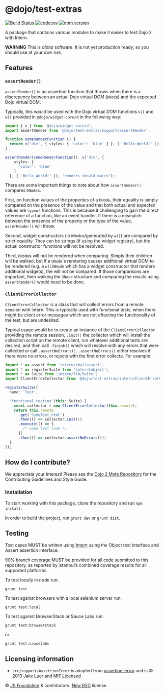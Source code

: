 # @dojo/test-extras

[![Build Status](https://travis-ci.org/dojo/test-extras.svg?branch=master)](https://travis-ci.org/dojo/test-extras)
[![codecov](https://codecov.io/gh/dojo/test-extras/branch/master/graph/badge.svg)](https://codecov.io/gh/dojo/test-extras)
[![npm version](https://badge.fury.io/js/%40dojo%2Ftest-extras.svg)](http://badge.fury.io/js/%40dojo%2Ftest-extras)

A package that contains various modules to make it easier to test Dojo 2 with Intern.

**WARNING** This is *alpha* software. It is not yet production ready, so you should use at your own risk.

## Features

### `assertRender()`

`assertRender()` is an assertion function that throws when there is a discrepency between an actual Dojo virtual DOM (`DNode`)
and the expected Dojo virtual DOM.

Typically, this would be used with the Dojo virtual DOM functions `v()` and `w()` provided in `@dojo/widget-core/d` in the following
way:

```typescript
import { v } from '@dojo/widget-core/d';
import assertRender from '@dojo/test-extras/support/assertRender';

function someRenderFunction () {
  return v('div', { styles: { 'color': 'blue' } }, [ 'Hello World!' ]);
}

assertRender(someRenderFunction(), v('div', {
    styles: {
      'color': 'blue'
    }
  }, [ 'Hello World!' ]), 'renders should match');
```

There are some important things to note about how `assertRender()` compares `DNode`s.

First, on function values of the properties of a `DNode`, their equality is simply compared on the presence of the value and that
both actual and expected values are `typeof` functions.  This is because it challenging to gain the direct reference of a
function, like an event handler.  If there is a mismatch between the presence of the property or the type of the value,
`asserRender()` will throw.

Second, widget constructors (in `WNode`s/generated by `w()`) are compared by strict equality.  They can be strings (if using the widget
registry), but the actual constructor functions will not be resolved.

Third, `DNode`s will not be rendered when comparing.  Simply their children will be walked, but if a `DNode`'s rendering causes
additional virtual DOM to be rendered (e.g. a `w()`/`WNode` which has a widget constructor that renders additional widgets),
the will not be compared.  If those comparisons are important, then walking the `DNode` structure and comparing the results
using `assertRender()` would need to be done.

### `ClientErrorCollector`

`ClientErrorCollector` is a class that will collect errors from a remote session with Intern.  This is typically used with
functional tests, when there might be client error messages which are not effecting the functionality of the test, but are
undesired.

Typical usage would be to create an instance of the `ClientErrorCollector` providing the remote session, `.init()` the collector
which will install the collection script on the remote client, run whatever additional tests are desired, and then call `.finish()`
which will resolve with any errors that were collected or call `.assertNoErrors()`.  `.assertNoErrors()` either resolves if there
were no errors, or rejects with the first error collecte.  For example:

```typescript
import * as assert from 'intern/chai!assert';
import * as registerSuite from 'intern!object';
import * as Suite from 'intern/lib/Suite';
import ClientErrorCollector from '@dojo/test-extras/intern/ClientErrorCollector';

registerSuite({
  name: 'Test',

  'functional testing'(this: Suite) {
    const collector = new ClientErrorCollector(this.remote);
    return this.remote
      .get('SomeTest.html')
      .then(() => collector.init())
      .execute(() => {
        /* some test code */
      })
      .then(() => collector.assertNoErrors());
  }
});
```

## How do I contribute?

We appreciate your interest!  Please see the [Dojo 2 Meta Repository](https://github.com/dojo/meta#readme) for the
Contributing Guidelines and Style Guide.

### Installation

To start working with this package, clone the repository and run `npm install`.

In order to build the project, run `grunt dev` or `grunt dist`.

## Testing

Test cases MUST be written using [Intern](https://theintern.github.io) using the Object test interface and Assert assertion interface.

90% branch coverage MUST be provided for all code submitted to this repository, as reported by istanbul’s combined coverage results for all supported platforms.

To test locally in node run:

`grunt test`

To test against browsers with a local selenium server run:

`grunt test:local`

To test against BrowserStack or Sauce Labs run:

`grunt test:browserstack`

or

`grunt test:saucelabs`

## Licensing information

- `src/support/AssertionError` is adapted from [assertion-error](https://github.com/chaijs/assertion-error)
  and is © 2013 Jake Luer and [MIT Licensed](http://opensource.org/licenses/MIT)

© [JS Foundation](https://js.foundation/) & contributors. [New BSD](http://opensource.org/licenses/BSD-3-Clause) license.
